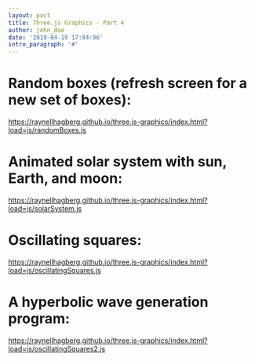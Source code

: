 ```yaml
---
layout: post
title: Three.js Graphics - Part 4
author: john_doe
date: '2019-04-19 17:04:96'
intro_paragraph: '#'
---
```

# Random boxes (refresh screen for a new set of boxes):

<https://raynellhagberg.github.io/three.js-graphics/index.html?load=js/randomBoxes.js>

# Animated solar system with sun, Earth, and moon:

<https://raynellhagberg.github.io/three.js-graphics/index.html?load=js/solarSystem.js>

# Oscillating squares:

<https://raynellhagberg.github.io/three.js-graphics/index.html?load=js/oscillatingSquares.js>

# A hyperbolic wave generation program:

<https://raynellhagberg.github.io/three.js-graphics/index.html?load=js/oscillatingSquares2.js>
